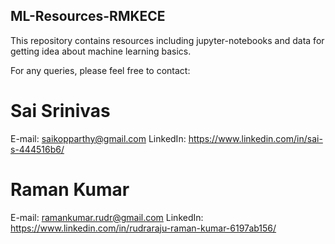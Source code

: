 ## ML-Resources-RMKECE

This repository contains resources including jupyter-notebooks and data for getting idea about machine learning basics.

For any queries, please feel free to contact:

# Sai Srinivas
E-mail: saikopparthy@gmail.com
LinkedIn: https://www.linkedin.com/in/sai-s-444516b6/
 
# Raman Kumar
E-mail: ramankumar.rudr@gmail.com
LinkedIn: https://www.linkedin.com/in/rudraraju-raman-kumar-6197ab156/
